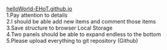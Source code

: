 <a href="https://helloworld-ehot.github.io/">helloWorld-EHoT.github.io</a><br>
1.Pay attention to details<br>
2.I should be able add new items and comment those items<br>
3.Save structure to browser Local Storage<br>
4.Two panels should be able to expand endless to the bottom<br>
5.Please upload everything to git repository (Github)<br>
